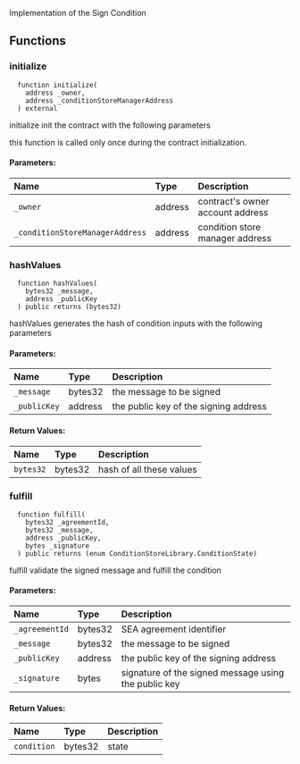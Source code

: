 
Implementation of the Sign Condition

## Functions
### initialize
```solidity
  function initialize(
    address _owner,
    address _conditionStoreManagerAddress
  ) external
```
initialize init the 
      contract with the following parameters

this function is called only once during the contract
      initialization.

#### Parameters:
| Name | Type | Description                                                          |
| :--- | :--- | :------------------------------------------------------------------- |
|`_owner` | address | contract's owner account address
|`_conditionStoreManagerAddress` | address | condition store manager address

### hashValues
```solidity
  function hashValues(
    bytes32 _message,
    address _publicKey
  ) public returns (bytes32)
```
hashValues generates the hash of condition inputs 
       with the following parameters


#### Parameters:
| Name | Type | Description                                                          |
| :--- | :--- | :------------------------------------------------------------------- |
|`_message` | bytes32 | the message to be signed
|`_publicKey` | address | the public key of the signing address

#### Return Values:
| Name                           | Type          | Description                                                                  |
| :----------------------------- | :------------ | :--------------------------------------------------------------------------- |
|`bytes32`| bytes32 | hash of all these values
### fulfill
```solidity
  function fulfill(
    bytes32 _agreementId,
    bytes32 _message,
    address _publicKey,
    bytes _signature
  ) public returns (enum ConditionStoreLibrary.ConditionState)
```
fulfill validate the signed message and fulfill the condition


#### Parameters:
| Name | Type | Description                                                          |
| :--- | :--- | :------------------------------------------------------------------- |
|`_agreementId` | bytes32 | SEA agreement identifier
|`_message` | bytes32 | the message to be signed
|`_publicKey` | address | the public key of the signing address
|`_signature` | bytes | signature of the signed message using the public key

#### Return Values:
| Name                           | Type          | Description                                                                  |
| :----------------------------- | :------------ | :--------------------------------------------------------------------------- |
|`condition`| bytes32 | state
